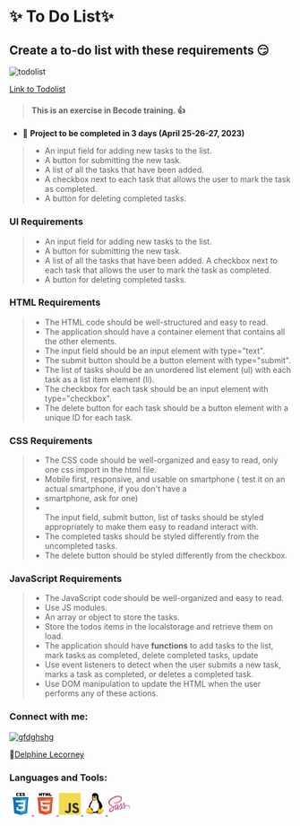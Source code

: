 # ✨ To Do List✨

## Create a to-do list with these requirements :smirk:

![todolist](https://github.com/DelphineLecorney/testTodo/assets/102812607/42b3514b-b29d-4ac0-b958-f8035678d09a)

[Link to Todolist](https://delphinelecorney.github.io/testTodo/)

> #### This is an exercise in Becode training. :+1:

* 🔭 **Project to be completed in 3 days (April 25-26-27, 2023)**

> * An input field for adding new tasks to the list.
> * A button for submitting the new task.
> * A list of all the tasks that have been added.
> * A checkbox next to each task that allows the user to mark the task as completed.
> * A button for deleting completed tasks.

### UI Requirements

> * An input field for adding new tasks to the list.
> * A button for submitting the new task.
> * A list of all the tasks that have been added.
>   A checkbox next to each task that allows the user to mark the task as completed.
> * A button for deleting completed tasks.

### HTML Requirements

> * The HTML code should be well-structured and easy to read.
> * The application should have a container element that contains all the other elements.
> * The input field should be an input element with type="text".
> * The submit button should be a button element with type="submit".
> * The list of tasks should be an unordered list element (ul) with each task as a list item element (li).
> * The checkbox for each task should be an input element with type="checkbox".
> * The delete button for each task should be a button element with a unique ID for each task.

### CSS Requirements

> * The CSS code should be well-organized and easy to read, only one css import in the html file.
> * Mobile first, responsive, and usable on smartphone ( test it on an actual smartphone, if you don't have a
> * smartphone, ask for one)
> * \
>   The input field, submit button, list of tasks should be styled appropriately to make them easy to readand interact with.
> * The completed tasks should be styled differently from the uncompleted tasks.
> * The delete button should be styled differently from the checkbox.

### JavaScript Requirements

> * The JavaScript code should be well-organized and easy to read.
> * Use JS modules.
> * An array or object to store the tasks.
> * Store the todos items in the localstorage and retrieve them on load.
> * The application should have  **functions**  to add tasks to the list, mark tasks as completed, delete completed tasks, update
> * Use event listeners to detect when the user submits a new task, marks a task as completed, or deletes a completed task.
> * Use DOM manipulation to update the HTML when the user performs any of these actions.


<h3 align="left">Connect with me:</h3>  <p align="left"><a href="https://linkedin.com/in/gfdghshg" target="blank"><img align="center" src="https://raw.githubusercontent.com/rahuldkjain/github-profile-readme-generator/master/src/images/icons/Social/linked-in-alt.svg" alt="gfdghshg" height="30" width="40" /></a> </p>

:link:[Delphine Lecorney](https://www.linkedin.com/in/delphine-lecorney-539781242/)


<h3 align="left">Languages and Tools:</h3><p align="left"> <a href="https://www.w3schools.com/css/" target="_blank" rel="noreferrer"> <img src="https://raw.githubusercontent.com/devicons/devicon/master/icons/css3/css3-original-wordmark.svg" alt="css3" width="40" height="40"/> </a> <a href="https://www.w3.org/html/" target="_blank" rel="noreferrer"> <img src="https://raw.githubusercontent.com/devicons/devicon/master/icons/html5/html5-original-wordmark.svg" alt="html5" width="40" height="40"/> </a> <a href="https://developer.mozilla.org/en-US/docs/Web/JavaScript" target="_blank" rel="noreferrer"> <img src="https://raw.githubusercontent.com/devicons/devicon/master/icons/javascript/javascript-original.svg" alt="javascript" width="40" height="40"/> </a> <a href="https://www.linux.org/" target="_blank" rel="noreferrer"> <img src="https://raw.githubusercontent.com/devicons/devicon/master/icons/linux/linux-original.svg" alt="linux" width="40" height="40"/> </a> <a href="https://sass-lang.com" target="_blank" rel="noreferrer"> <img src="https://raw.githubusercontent.com/devicons/devicon/master/icons/sass/sass-original.svg" alt="sass" width="40" height="40"/> </a> </p>
